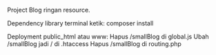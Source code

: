 Project Blog ringan resource.

Dependency library
terminal ketik: composer install

Deployment public_html atau www: 
Hapus /smallBlog di global.js
Ubah /smallBlog jadi / di .htaccess 
Hapus /smallBlog di routing.php 
